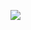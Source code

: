 ![](https://github.com/iot-lnu/applied-iot/blob/master/sensor-examples/Photoresistor/connection/photoresistor_bb.png)
